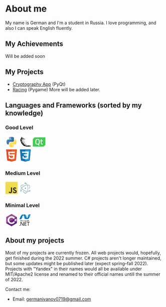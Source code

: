 # About me
My name is German and I'm a student in Russia. I love programming, and also I can speak English fluently.
## My Achievements
Will be added soon
## My Projects
- [Cryptography App](https://github.com/germanivanov0719/Cryptography) (PyQt)
- [Racing](https://github.com/germanivanov0719/Racing) (Pygame)
More will be added later. 
## Languages and Frameworks (sorted by my knowledge)
### Good Level
[<img src="https://raw.githubusercontent.com/devicons/devicon/master/icons/python/python-original.svg" alt="Python Icon" width=40px >](https://python.org)
[<img src="https://raw.githubusercontent.com/devicons/devicon/master/icons/flask/flask-original.svg" alt="Flask Icon" width=40px>](https://flask.palletsprojects.com/en/2.1.x/)
[<img src="https://raw.githubusercontent.com/devicons/devicon/master/icons/qt/qt-original.svg" alt="PyQt Icon" width=40px>](https://doc.qt.io/qtforpython/)
<br />
[<img src="https://raw.githubusercontent.com/devicons/devicon/master/icons/html5/html5-original.svg" alt="HTML5 Icon" width=40px>](https://developer.mozilla.org/en-US/docs/Web/HTML)
[<img src="https://raw.githubusercontent.com/devicons/devicon/master/icons/css3/css3-original.svg" alt="CSS3 Icon" width=40px>](https://developer.mozilla.org/en-US/docs/Web/CSS)
### Medium Level
[<img src="https://raw.githubusercontent.com/devicons/devicon/master/icons/javascript/javascript-original.svg" alt="JavaScript Icon" width=40px>](https://developer.mozilla.org/en-US/docs/Web/JavaScript)
[<img src="https://raw.githubusercontent.com/devicons/devicon/master/icons/electron/electron-original.svg" alt="Electron Icon" width=40px>](https://www.electronjs.org/)
### Minimal Level
[<img src="https://raw.githubusercontent.com/devicons/devicon/master/icons/csharp/csharp-original.svg" alt="CSharp Icon" width=40px>](https://docs.microsoft.com/en-us/dotnet/csharp/)
[<img src="https://raw.githubusercontent.com/devicons/devicon/master/icons/dot-net/dot-net-original-wordmark.svg" alt=".NET Icon" width=40px>](https://dotnet.microsoft.com/en-us/)


## About my projects
Most of my projects are currently frozen. All web projects would, hopefully, get finished during the 2022 summer. C# projects aren't longer maintained, but some updates might be published later (expect spring–fall 2022). Projects with "Yandex" in their names would all be available under MIT/Apache2 license and renamed to their official names untill the summer of 2022.

Contact me:
- Email: germanivanov0719@gmail.com
